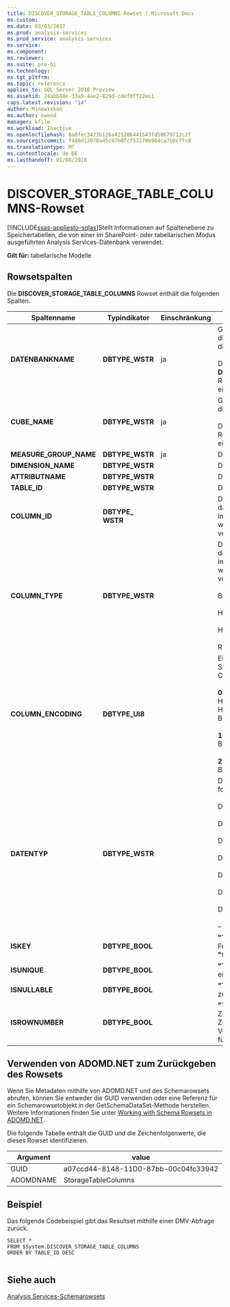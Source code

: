 ```yaml
---
title: DISCOVER_STORAGE_TABLE_COLUMNS-Rowset | Microsoft Docs
ms.custom: 
ms.date: 03/03/2017
ms.prod: analysis-services
ms.prod_service: analysis-services
ms.service: 
ms.component: 
ms.reviewer: 
ms.suite: pro-bi
ms.technology: 
ms.tgt_pltfrm: 
ms.topic: reference
applies_to: SQL Server 2016 Preview
ms.assetid: 24abb88e-33a9-4ae2-829d-cdef0ff22ec1
caps.latest.revision: "14"
author: Minewiskan
ms.author: owend
manager: kfile
ms.workload: Inactive
ms.openlocfilehash: 8a0fec3423b126a425206441543fd50679712c2f
ms.sourcegitcommit: f486d12078a45c87b0fcf52270b904ca7b0c7fc8
ms.translationtype: MT
ms.contentlocale: de-DE
ms.lasthandoff: 01/08/2018
---
```

# <a name="discoverstoragetablecolumns-rowset"></a>DISCOVER_STORAGE_TABLE_COLUMNS-Rowset
[!INCLUDE[ssas-appliesto-sqlas](../../../includes/ssas-appliesto-sqlas.md)]Stellt Informationen auf Spaltenebene zu Speichertabellen, die von einer im SharePoint- oder tabellarischen Modus ausgeführten Analysis Services-Datenbank verwendet.  
  
 **Gilt für:** tabellarische Modelle  
  
## <a name="rowset-columns"></a>Rowsetspalten  
 Die **DISCOVER_STORAGE_TABLE_COLUMNS** Rowset enthält die folgenden Spalten.  
  
|**Spaltenname**|**Typindikator**|**Einschränkung**|**Beschreibung**|  
|---------------------|------------------------|---------------------|---------------------|  
|**DATENBANKNAME**|**DBTYPE_WSTR**|ja|Gibt den Namen der Datenbank an, die die Tabellen enthält. Bei Auslassung wird die aktuelle Datenbank verwendet.<br /><br /> Die **DISCOVER_STORAGE_TABLE_COLUMNS** Rowset kann mithilfe dieser Spalte eingeschränkt werden.|  
|**CUBE_NAME**|**DBTYPE_WSTR**|ja|Gibt den Cube oder das Modell an, das die Tabellen enthält.<br /><br /> Das **DISCOVER_STORAGE_TABLES** -Rowset kann mithilfe dieser Spalte eingeschränkt werden.|  
|**MEASURE_GROUP_NAME**|**DBTYPE_WSTR**|ja|Der Name der Measuregruppe.|  
|**DIMENSION_NAME**|**DBTYPE_WSTR**||Der Name der Dimension.|  
|**ATTRIBUTNAME**|**DBTYPE_WSTR**||Der Name des Attributs.|  
|**TABLE_ID**|**DBTYPE_WSTR**||Die ID der Tabelle.|  
|**COLUMN_ID**|**DBTYPE_ WSTR**||Die ID der Spalte. Die Spalten-ID ist für das xVelocity-Modul für Datenanalyse im Arbeitsspeicher (VertiPaq) intern und wird nur zu Informationszwecken verwendet.|  
|**COLUMN_TYPE**|**DBTYPE_WSTR**||Der Typ der Spalte. Der Spaltentyp ist für das xVelocity-Modul für Datenanalyse im Arbeitsspeicher (VertiPaq) intern und wird nur zu Informationszwecken verwendet.<br /><br /> BASIC_DATA<br /><br /> HIERARCHY_DATAID_TO_POSITION<br /><br /> HIERARCHY_POSITION_TO_DATAID<br /><br /> RELATIONSHIP|  
|**COLUMN_ENCODING**|**DBTYPE_UI8**||Eine ganze Zahl, die den für Spaltendaten verwendeten Codierungstyp darstellt.<br /><br /> **0**verwendet mit **COLUMN_TYPE**: HIERARCHY_DATAID_TO_POSITION, HIERARCHY_POSITION_TO_DATAID,-Beziehung<br /><br /> **1**verwendet mit **COLUMN_TYPE**: BASIC_DATA<br /><br /> **2**verwendet mit **COLUMN_TYPE**: BASIC_DATA|  
|**DATENTYP**|**DBTYPE_WSTR**||Der Datentyp der Spalte. Verfügt über folgende Werte möglich:<br /><br /> DBTYPE_BOOL<br /><br /> DBTYPE_CY<br /><br /> DBTYPE_DATE<br /><br /> DBTYPE_I4<br /><br /> DBTYPE_I8<br /><br /> DBTYPE_R8<br /><br /> DBTYPE_WSTR<br /><br /> –|  
|**ISKEY**|**DBTYPE_BOOL**||**"True"** ist die Spalte als Primär- oder Fremdschlüssel Schlüssel andernfalls **"false"**.|  
|**ISUNIQUE**|**DBTYPE_BOOL**||**"True"** , wenn die Werte in der Spalte eindeutig, und andernfalls sind **"false"**.|  
|**ISNULLABLE**|**DBTYPE_BOOL**||**"True"** ist die Spalte NULL-Werte zulässt, andernfalls **"false"**.|  
|**ISROWNUMBER**|**DBTYPE_BOOL**||**"True"** , wenn die Spalte eine Zeilennummernspalte ist. Zeilennummernspalten zur internen Verwendung durch das xVelocity-Modul für Datenanalyse im Arbeitsspeicher.|  
  
## <a name="using-adomdnet-to-return-the-rowset"></a>Verwenden von ADOMD.NET zum Zurückgeben des Rowsets  
 Wenn Sie Metadaten mithilfe von ADOMD.NET und des Schemarowsets abrufen, können Sie entweder die GUID verwenden oder eine Referenz für ein Schemarowsetobjekt in der GetSchemaDataSet-Methode herstellen. Weitere Informationen finden Sie unter [Working with Schema Rowsets in ADOMD.NET](../../../analysis-services/multidimensional-models-adomd-net-client/retrieving-metadata-working-with-schema-rowsets.md).  
  
 Die folgende Tabelle enthält die GUID und die Zeichenfolgenwerte, die dieses Rowset identifizieren.  
  
|Argument|value|  
|--------------|-----------|  
|GUID|a07ccd44-8148-11D0-87bb-00c04fc33942|  
|ADOMDNAME|StorageTableColumns|  
  
## <a name="example"></a>Beispiel  
 Das folgende Codebeispiel gibt das Resultset mithilfe einer DMV-Abfrage zurück.  
  
```  
SELECT *  
FROM $System.DISCOVER_STORAGE_TABLE_COLUMNS  
ORDER BY TABLE_ID DESC  
  
```  
  
## <a name="see-also"></a>Siehe auch  
 [Analysis Services-Schemarowsets](../../../analysis-services/schema-rowsets/analysis-services-schema-rowsets.md)  
  
  
